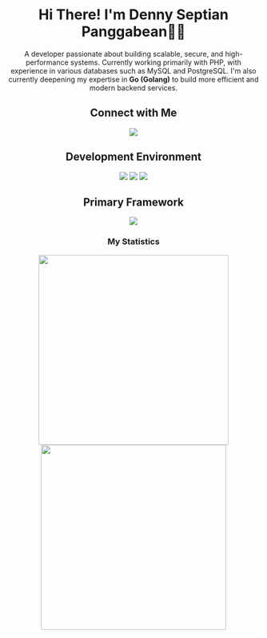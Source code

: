 <h1 align='center'>Hi There! I'm <strong>Denny Septian Panggabean</strong>👨‍💻</h1>
<p align='center'>
A developer passionate about building scalable, secure, and high-performance systems. Currently working primarily with PHP, with experience in various databases such as MySQL and PostgreSQL. I'm also currently deepening my expertise in <strong>Go (Golang)</strong> to build more efficient and modern backend services.
</p>

<h2 align='center'>Connect with Me</h2>
<p align='center'>
  <a href="https://www.linkedin.com/in/dennyseptian1337">
    <img src="https://img.shields.io/badge/LinkedIn-0077B5?style=for-the-badge&logo=linkedin&logoColor=white">
  </a>
</p>

<h2 align='center'>Development Environment</h2>
<p align='center'>
  <img src="https://img.shields.io/badge/Windows-0078D6?style=for-the-badge&logo=windows&logoColor=white">
  <img src="https://img.shields.io/badge/Cent%20OS-262577?style=for-the-badge&logo=CentOS&logoColor=white">
  <img src="https://img.shields.io/badge/Ubuntu-E95420?style=for-the-badge&logo=ubuntu&logoColor=white">
</p>

<h2 align='center'>Primary Framework</h2>
<p align='center'>
  <img src="https://img.shields.io/badge/Codeigniter-EF4223?style=for-the-badge&logo=codeigniter&logoColor=white">
</p>

<h3 align='center'>My Statistics</h3>
<p align='center'>
  <a href="https://github.com/ddevsr">
    <img src="https://github-readme-stats.vercel.app/api?username=ddevsr&show_icons=true&count_private=true&theme=dracula&hide_title=true&hide_border=true" width="380">
  </a>
  <a href="https://github.com/ddevsr">
    <img src="https://github-readme-stats.vercel.app/api/top-langs/?username=ddevsr&layout=compact&show_icons=true&count_private=true&theme=dracula&hide_title=true&hide_border=true" width="370">
  </a>
</p>
<!---
ddevsr/ddevsr is a ✨ special ✨ repository because its `README.md` (this file) appears on your GitHub profile.
You can click the Preview link to take a look at your changes.
--->
